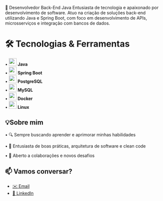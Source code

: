 
🚀 Desenvolvedor Back-End Java
Entusiasta de tecnologia e apaixonado por desenvolvimento de software. Atuo na criação de soluções back-end utilizando Java e Spring Boot, com foco em desenvolvimento de APIs, microsserviços e integração com bancos de dados.

 # 🛠️ Tecnologias & Ferramentas
• <img src="https://cdn.jsdelivr.net/gh/devicons/devicon/icons/java/java-original.svg" width="25"/> **Java**  
• <img src="https://cdn.jsdelivr.net/gh/devicons/devicon/icons/spring/spring-original.svg" width="25"/> **Spring Boot**  
• <img src="https://cdn.jsdelivr.net/gh/devicons/devicon/icons/postgresql/postgresql-original.svg" width="25"/> **PostgreSQL**  
• <img src="https://cdn.jsdelivr.net/gh/devicons/devicon/icons/mysql/mysql-original.svg" width="25"/> **MySQL**  
• <img src="https://cdn.jsdelivr.net/gh/devicons/devicon/icons/docker/docker-original.svg" width="25"/> **Docker**  
• <img src="https://cdn.jsdelivr.net/gh/devicons/devicon/icons/linux/linux-original.svg" width="25"/> **Linux**  

## 💡Sobre mim
• 🔍 Sempre buscando aprender e aprimorar minhas habilidades

• 🧠 Entusiasta de boas práticas, arquitetura de software e clean code

• 🤝 Aberto a colaborações e novos desafios

## 📫 Vamos conversar?

- [✉️ Email](mailto:wagnersillva909@gmail.com)
- [💼 LinkedIn](https://www.linkedin.com/in/wagner-silva-b869ab35b/)
